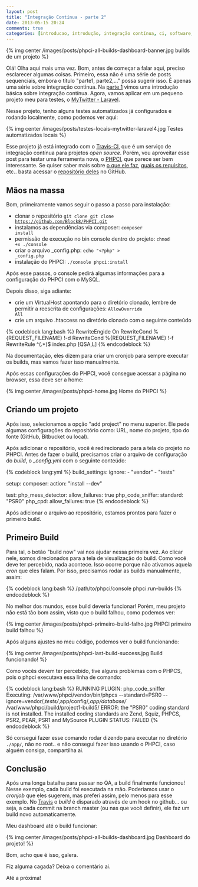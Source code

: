 ```yaml
---
layout: post
title: "Integração Contínua - parte 2"
date: 2013-05-15 20:24
comments: true
categories: [introducao, introdução, integração contínua, ci, software, development, team, iniciante]
---
```

{% img center /images/posts/phpci-all-builds-dashboard-banner.jpg builds de um projeto %}
<!-- more -->
Olá! Olha aqui mais uma vez. Bom, antes de começar a falar aqui, preciso esclarecer algumas coisas. Primeiro, essa não é uma série de posts sequenciais, embora o título "parte1, parte2,..." possa sugerir isso. É apenas uma série sobre integração contínua. Na [parte 1][1] vimos uma introdução básica sobre integração contínua. Agora, vamos aplicar em um pequeno projeto meu para testes, o [MyTwitter - Laravel][2].

Nesse projeto, tenho alguns testes automatizados já configurados e rodando localmente, como podemos ver aqui:

{% img center /images/posts/testes-locais-mytwitter-laravel4.jpg Testes automatizados locais %}

Esse projeto já está integrado com o [Travis-CI][3], que é um serviço de integração contínua para projetos *open source*. Porém, vou aproveitar esse post para testar uma ferramenta nova, o [PHPCI][4], que parece ser bem interessante. Se quiser saber mais sobre [o que ele faz][5], [quais os requisitos][6], etc.. basta acessar o [repositório deles][7] no GitHub.

## Mãos na massa

Bom, primeiramente vamos seguir o passo a passo para instalação:

* clonar o repositório <code>git clone git clone https://github.com/Block8/PHPCI.git</code>
* instalamos as dependências via composer: <code>composer install</code>
* permissão de execução no bin console dentro do projeto: <code>chmod +x ./console</code>
* criar o arquivo _config.php: <code>echo "&lt;?php" &gt; \_config.php</code>
* instalação do PHPCI: <code>./console phpci:install</code>

Após esse passos, o console pedirá algumas informações para a configuração do PHPCI com o MySQL.

Depois disso, siga adiante:

* crie um VirtualHost apontando para o diretório clonado, lembre de permitir a reescrita de configurações: <code>AllowOverride All</code>
* crie um arquivo .htaccess no diretório clonado com o seguinte conteúdo

{% codeblock lang:bash %}
<IfModule rewrite.c>
    RewriteEngide On
    RewriteCond %{REQUEST_FILENAME} !-d
    RewriteCond %{REQUEST_FILENAME} !-f
    RewriteRule ^(.*)$ index.php [QSA,L]
</IfModule>
{% endcodeblock %}

Na documentação, eles dizem para criar um cronjob para sempre executar os builds, mas vamos fazer isso manualmente.

Após essas configurações do PHPCI, você consegue acessar a página no browser, essa deve ser a home:

{% img center /images/posts/phpci-home.jpg Home do PHPCI %}

## Criando um projeto

Após isso, selecionamos a opção "add project" no menu superior. Ele pede algumas configurações do repositório como: URL, nome do projeto, tipo do fonte (GitHub, Bitbucket ou local).

Após adicionar o repositório, você é redirecionado para a tela do projeto no PHPCI. Antes de fazer o build, precisamos criar o arquivo de configuração do *build*, o *_config.yml* com o seguinte conteúdo:

{% codeblock lang:yml %}
build_settings:
    ignore:
        - "vendor"
        - "tests"

setup:
    composer:
        action: "install --dev"

test:
    php_mess_detector:
        allow_failures: true
    php_code_sniffer:
        standard: "PSR0"
    php_cpd:
        allow_failures: true
{% endcodeblock %}

Após adicionar o arquivo ao repositório, estamos prontos para fazer o primeiro build.

## Primeiro Build

Para tal, o botão "build now" vai nos ajudar nessa primeira vez. Ao clicar nele, somos direcionados para a tela de visualização do build. Como você deve ter percebido, nada acontece. Isso ocorre porque não ativamos aquela *cron* que eles falam. Por isso, precisamos rodar as builds manualmente, assim:

{% codeblock lang:bash %}
/path/to/phpci/console phpci:run-builds
{% endcodeblock %}

No melhor dos mundos, esse build deveria funcionar! Porém, meu projeto não está tão bom assim, visto que o build falhou, como podemos ver:

{% img center /images/posts/phpci-primeiro-build-falho.jpg PHPCI primeiro build falhou %}

Após alguns ajustes no meu código, podemos ver o build funcionando:

{% img center /images/posts/phpci-last-build-success.jpg Build funcionando! %}

Como vocês devem ter percebido, tive alguns problemas com o PHPCS, pois o phpci executava essa linha de comando:

{% codeblock lang:bash %}
RUNNING PLUGIN: php_code_sniffer
    Executing: /var/www/phpci/vendor/bin/phpcs --standard=PSR0 --ignore=vendor/*,tests/*,app/config/*,app/database/* /var/www/phpci/build/project1-build5/
        ERROR: the "PSR0" coding standard is not installed. The installed coding standards are Zend, Squiz, PHPCS, PSR2, PEAR, PSR1 and MySource
PLUGIN STATUS: FAILED
{% endcodeblock %}

Só consegui fazer esse comando rodar dizendo para executar no diretório <code>./app/</code>, não no root.. e não consegui fazer isso usando o PHPCI, caso alguém consiga, compartilha ai.

## Conclusão

Após uma longa batalha para passar no QA, a build finalmente funcionou! Nesse exemplo, cada build foi executada na mão. Poderiamos usar o *cronjob* que eles sugerem, mas preferi assim, pelo menos para esse exemplo. No [Travis][3] o *build* é disparado através de um hook no github... ou seja, a cada commit na branch master (ou nas que você definir), ele faz um build novo automaticamente.

Meu dashboard até o build funcionar:

{% img center /images/posts/phpci-all-builds-dashboard.jpg Dashboard do projeto! %}

Bom, acho que é isso, galera.

Fiz alguma cagada? Deixa o comentário ai.

Até a próxima!

[1]: /2013/05/15/integracao-continua-parte-1/
[2]: https://github.com/tonyzrp/mytwitter-laravel4
[3]: http://about.travis-ci.org/docs/
[4]: http://www.phptesting.org/
[5]: https://github.com/Block8/PHPCI#what-it-does
[6]: https://github.com/Block8/PHPCI#pre-requisites
[7]: https://github.com/Block8/PHPCI
